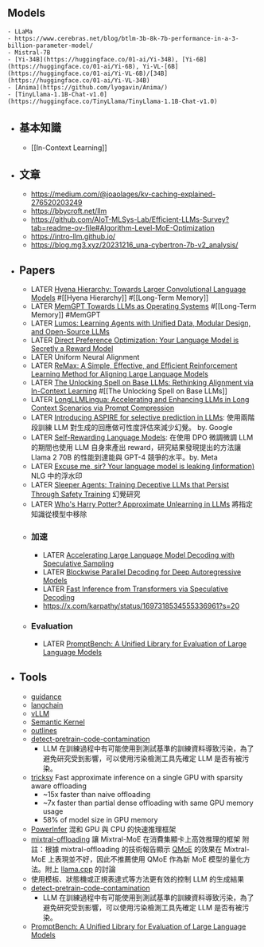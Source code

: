 ## Models
	- LLaMa
	- https://www.cerebras.net/blog/btlm-3b-8k-7b-performance-in-a-3-billion-parameter-model/
	- Mistral-7B
	- [Yi-34B](https://huggingface.co/01-ai/Yi-34B), [Yi-6B](https://huggingface.co/01-ai/Yi-6B), Yi-VL-[6B](https://huggingface.co/01-ai/Yi-VL-6B)/[34B](https://huggingface.co/01-ai/Yi-VL-34B)
	- [Anima](https://github.com/lyogavin/Anima/)
	- [TinyLlama-1.1B-Chat-v1.0](https://huggingface.co/TinyLlama/TinyLlama-1.1B-Chat-v1.0)
- ## 基本知識
	- [[In-Context Learning]]
- ## 文章
	- https://medium.com/@joaolages/kv-caching-explained-276520203249
	- https://bbycroft.net/llm
	- https://github.com/AIoT-MLSys-Lab/Efficient-LLMs-Survey?tab=readme-ov-file#Algorithm-Level-MoE-Optimization
	- https://intro-llm.github.io/
	- https://blog.mg3.xyz/20231216_una-cybertron-7b-v2_analysis/
- ## Papers
	- LATER [Hyena Hierarchy: Towards Larger Convolutional Language Models](https://arxiv.org/abs/2302.10866) #[[Hyena Hierarchy]] #[[Long-Term Memory]]
	- LATER [MemGPT Towards LLMs as Operating Systems](https://memgpt.ai/) #[[Long-Term Memory]] #MemGPT
	- LATER [Lumos: Learning Agents with Unified Data, Modular Design, and Open-Source LLMs](https://arxiv.org/abs/2311.05657v1)
	- LATER [Direct Preference Optimization: Your Language Model is Secretly a Reward Model](https://icml.cc/virtual/2023/29063)
	- LATER Uniform Neural Alignment
	- LATER [ReMax: A Simple, Effective, and Efficient Reinforcement Learning Method for Aligning Large Language Models](https://github.com/liziniu/ReMax)
	- LATER [The Unlocking Spell on Base LLMs: Rethinking Alignment via In-Context Learning](https://allenai.github.io/re-align/) #[[The Unlocking Spell on Base LLMs]]
	- LATER [LongLLMLingua: Accelerating and Enhancing LLMs in Long Context Scenarios via Prompt Compression](https://openreview.net/forum?id=8dkp41et6U)
	- LATER [Introducing ASPIRE for selective prediction in LLMs](https://blog.research.google/2024/01/introducing-aspire-for-selective.html): 使用兩階段訓練 LLM 對生成的回應做可性度評估來減少幻覺。 by. Google
	- LATER [Self-Rewarding Language Models](https://arxiv.org/abs/2401.10020): 在使用 DPO 微調微調 LLM 的期間也使用 LLM 自身來產出 reward，研究結果發現提出的方法讓 Llama 2 70B 的性能到達能與 GPT-4 競爭的水平。by. Meta
	- LATER [Excuse me, sir? Your language model is leaking (information)](https://arxiv.org/abs/2401.10360) NLG 中的浮水印
	- LATER [Sleeper Agents: Training Deceptive LLMs that Persist Through Safety Training](https://arxiv.org/abs/2401.05566) 幻覺研究
	- LATER [Who's Harry Potter? Approximate Unlearning in LLMs](https://arxiv.org/abs/2310.02238) 將指定知識從模型中移除
	- ### 加速
		- LATER [Accelerating Large Language Model Decoding with Speculative Sampling](https://arxiv.org/abs/2302.01318)
		- LATER [Blockwise Parallel Decoding for Deep Autoregressive Models](https://arxiv.org/abs/1811.03115)
		- LATER [Fast Inference from Transformers via Speculative Decoding](https://arxiv.org/abs/2211.17192)
		- https://x.com/karpathy/status/1697318534555336961?s=20
	- ### Evaluation
		- LATER [PromptBench: A Unified Library for Evaluation of Large Language Models](https://github.com/microsoft/promptbench)
- ## Tools
	- [guidance](https://github.com/guidance-ai/guidance)
	- [langchain](https://python.langchain.com/docs/get_started)
	- [vLLM](https://vllm.readthedocs.io/en/latest/index.html#)
	- [Semantic Kernel](https://github.com/microsoft/semantic-kernel)
	- [outlines](https://github.com/outlines-dev/outlines)
	- [detect-pretrain-code-contamination](https://github.com/swj0419/detect-pretrain-code-contamination)
		- LLM 在訓練過程中有可能使用到測試基準的訓練資料導致污染，為了避免研究受到影響，可以使用污染檢測工具先確定 LLM 是否有被污染。
	- [tricksy](https://github.com/austinsilveria/tricksy)
	  Fast approximate inference on a single GPU with sparsity aware offloading
		- ~15x faster than naive offloading
		- ~7x faster than partial dense offloading with same GPU memory usage
		- 58% of model size in GPU memory
	- [PowerInfer](https://github.com/SJTU-IPADS/PowerInfer) 混和 GPU 與 CPU 的快速推理框架
	- [mixtral-offloading](https://github.com/dvmazur/mixtral-offloading/) 讓 Mixtral-MoE 在消費集顯卡上高效推理的框架
	  附註：根據 mixtral-offloading 的技術報告顯示 [QMoE](https://arxiv.org/abs/2310.16795) 的效果在 Mixtral-MoE 上表現並不好，因此不推薦使用 QMoE 作為新 MoE 模型的量化方法。附上 [llama.cpp](https://github.com/ggerganov/llama.cpp/issues/4445) 的討論
	- 使用模板、狀態機或正規表達式等方法更有效的控制 LLM 的生成結果
	- [detect-pretrain-code-contamination](https://github.com/swj0419/detect-pretrain-code-contamination)
		- LLM 在訓練過程中有可能使用到測試基準的訓練資料導致污染，為了避免研究受到影響，可以使用污染檢測工具先確定 LLM 是否有被污染。
	- [PromptBench: A Unified Library for Evaluation of Large Language Models](https://github.com/microsoft/promptbench)